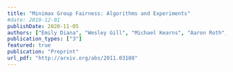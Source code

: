 ```yaml
---
title: "Minimax Group Fairness: Algorithms and Experiments"
#date: 2019-12-01
publishDate: 2020-11-05
authors: ["Emily Diana", "Wesley Gill", "Michael Kearns", "Aaron Roth", "Krishnaram Kenthapadi"]
publication_types: ["3"]
featured: true 
publication: "Preprint"
url_pdf: "http://arxiv.org/abs/2011.03108"
---
```


